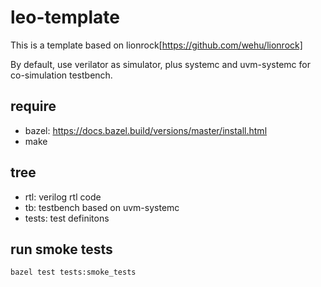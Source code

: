 # leo-template

This is a template based on lionrock[https://github.com/wehu/lionrock]

By default, use verilator as simulator, plus systemc and uvm-systemc for co-simulation testbench.


## require

* bazel: https://docs.bazel.build/versions/master/install.html
* make

## tree

* rtl: verilog rtl code
* tb: testbench based on uvm-systemc
* tests: test definitons

## run smoke tests

`bazel test tests:smoke_tests`

